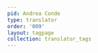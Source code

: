 ```yaml
---
pid: Andrea Conde
type: translator
order: '009'
layout: tagpage
collection: translator_tags
---
```

